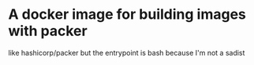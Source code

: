 A docker image for building images with packer
==============================================

like hashicorp/packer but the entrypoint is bash because I'm not a sadist
